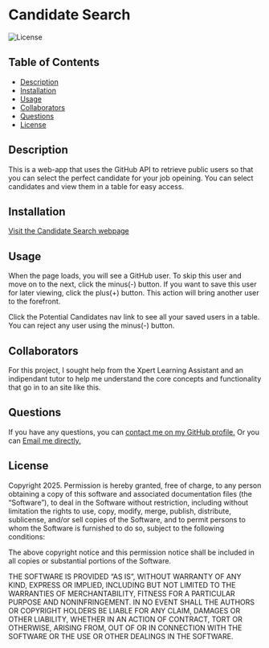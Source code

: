 # Candidate Search

![License](https://img.shields.io/badge/License-MIT-yellow.svg)

## Table of Contents

- [Description](#description)
- [Installation](#installation)
- [Usage](#usage)
- [Collaborators](#collaborators)
- [Questions](#questions)
- [License](#license)

## Description

This is a web-app that uses the GitHub API to retrieve public users so that you can select the perfect candidate for your job opeining. You can select candidates and view them in a table for easy access.

## Installation

[Visit the Candidate Search webpage](https://candidate-search-90dp.onrender.com/)

## Usage

When the page loads, you will see a GitHub user. To skip this user and move on to the next, click the minus(-) button. If you want to save this user for later viewing, click the plus(+) button. This action will bring another user to the forefront.

Click the Potential Candidates nav link to see all your saved users in a table. You can reject any user using the minus(-) button.

## Collaborators

For this project, I sought help from the Xpert Learning Assistant and an indipendant tutor to help me understand the core concepts and functionality that go in to an site like this.

## Questions

If you have any questions, you can [contact me on my GitHub profile.](https://github.com/rasersharpe)
Or you can [Email me directly.](mailto:jay.bhatt@me.com)

## License

Copyright 2025.
Permission is hereby granted, free of charge, to any person
obtaining a copy of this software and associated documentation
files (the “Software”), to deal in the Software without
restriction, including without limitation the rights to use,
copy, modify, merge, publish, distribute, sublicense, and/or
sell copies of the Software, and to permit persons to whom
the Software is furnished to do so, subject to the following
conditions:

The above copyright notice and this permission notice shall be
included in all copies or substantial portions of the Software.

THE SOFTWARE IS PROVIDED “AS IS”, WITHOUT WARRANTY OF ANY KIND,
EXPRESS OR IMPLIED, INCLUDING BUT NOT LIMITED TO THE WARRANTIES
OF MERCHANTABILITY, FITNESS FOR A PARTICULAR PURPOSE AND
NONINFRINGEMENT. IN NO EVENT SHALL THE AUTHORS OR COPYRIGHT
HOLDERS BE LIABLE FOR ANY CLAIM, DAMAGES OR OTHER LIABILITY,
WHETHER IN AN ACTION OF CONTRACT, TORT OR OTHERWISE, ARISING
FROM, OUT OF OR IN CONNECTION WITH THE SOFTWARE OR THE USE OR
OTHER DEALINGS IN THE SOFTWARE.
